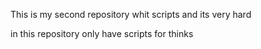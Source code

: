 This is my second repository whit scripts and its very hard

in this repository only have scripts for thinks
